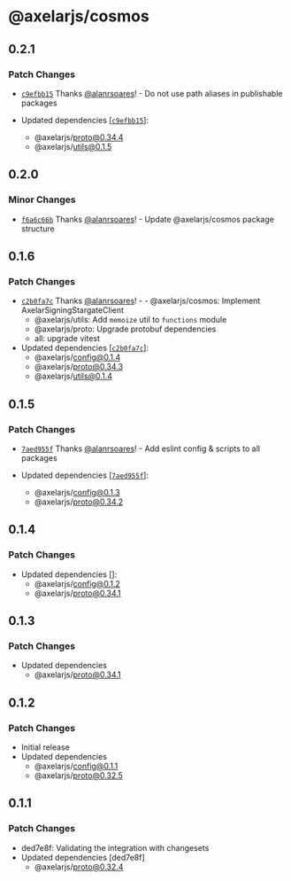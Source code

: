 # @axelarjs/cosmos

## 0.2.1

### Patch Changes

- [`c9efbb15`](https://github.com/axelarnetwork/axelarjs/commit/c9efbb1523ca6cf06d56865a0115cf214e16b1c7) Thanks [@alanrsoares](https://github.com/alanrsoares)! - Do not use path aliases in publishable packages

- Updated dependencies [[`c9efbb15`](https://github.com/axelarnetwork/axelarjs/commit/c9efbb1523ca6cf06d56865a0115cf214e16b1c7)]:
  - @axelarjs/proto@0.34.4
  - @axelarjs/utils@0.1.5

## 0.2.0

### Minor Changes

- [`f6a6c66b`](https://github.com/axelarnetwork/axelarjs/commit/f6a6c66bdd347b4e7453c07bf2360a97dbdaefde) Thanks [@alanrsoares](https://github.com/alanrsoares)! - Update @axelarjs/cosmos package structure

## 0.1.6

### Patch Changes

- [`c2b0fa7c`](https://github.com/axelarnetwork/axelarjs/commit/c2b0fa7c3920102a30e3e6d205e5574586c47d98) Thanks [@alanrsoares](https://github.com/alanrsoares)! - - @axelarjs/cosmos: Implement AxelarSigningStargateClient
  - @axelarjs/utils: Add `memoize` util to `functions` module
  - @axelarjs/proto: Upgrade protobuf dependencies
  - all: upgrade vitest
- Updated dependencies [[`c2b0fa7c`](https://github.com/axelarnetwork/axelarjs/commit/c2b0fa7c3920102a30e3e6d205e5574586c47d98)]:
  - @axelarjs/config@0.1.4
  - @axelarjs/proto@0.34.3
  - @axelarjs/utils@0.1.4

## 0.1.5

### Patch Changes

- [`7aed955f`](https://github.com/axelarnetwork/axelarjs/commit/7aed955f4282d10df4e222a402b5701f9b874a88) Thanks [@alanrsoares](https://github.com/alanrsoares)! - Add eslint config & scripts to all packages

- Updated dependencies [[`7aed955f`](https://github.com/axelarnetwork/axelarjs/commit/7aed955f4282d10df4e222a402b5701f9b874a88)]:
  - @axelarjs/config@0.1.3
  - @axelarjs/proto@0.34.2

## 0.1.4

### Patch Changes

- Updated dependencies []:
  - @axelarjs/config@0.1.2
  - @axelarjs/proto@0.34.1

## 0.1.3

### Patch Changes

- Updated dependencies
  - @axelarjs/proto@0.34.1

## 0.1.2

### Patch Changes

- Initial release
- Updated dependencies
  - @axelarjs/config@0.1.1
  - @axelarjs/proto@0.32.5

## 0.1.1

### Patch Changes

- ded7e8f: Validating the integration with changesets
- Updated dependencies [ded7e8f]
  - @axelarjs/proto@0.32.4
